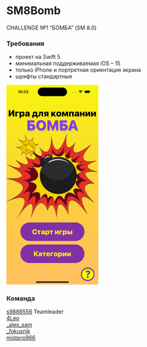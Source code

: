 # SM8Bomb
CHALLENGE №1 “БОМБА” (SM 8.0)

### Требования

* проект на Swift 5
* минимальная поддерживаемая iOS – 15
* только iPhone и портретная ориентация экрана
* шрифты стандартные

<img src="images/SM8Bomb.png" width="240">

### Команда
[s9888556](https://github.com/s9888556) Teamleader\
[4Leo](https://github.com/4Leonid)\
[_alex_sam](https://github.com/alexrybachev)\
[_fokusnik](https://github.com/Fokusnik909)\
[misterp966](https://github.com/MrIOSDev)

